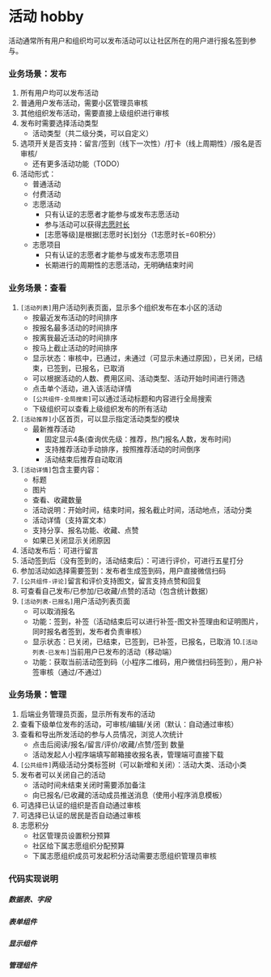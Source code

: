 # 活动 hobby

活动通常所有用户和组织均可以发布活动可以让社区所在的用户进行报名签到参与。


### 业务场景：发布

1. 所有用户均可以发布活动
2. 普通用户发布活动，需要小区管理员审核
3. 其他组织发布活动，需要直接上级组织进行审核
4. 发布时需要选择活动类型
   * 活动类型（共二级分类，可以自定义）
5. 选项开关是否支持：留言/签到（线下一次性）/打卡（线上周期性）/报名是否审核/
   * 还有更多活动功能（TODO）
6. 活动形式：
   * 普通活动
   * 付费活动
   * 志愿活动
      * 只有认证的志愿者才能参与或发布志愿活动
      * 参与活动可以获得[志愿时长](志愿积分可以花费，志愿时长可以积累)
      * [志愿等级]是根据[志愿时长]划分（1志愿时长=60积分）
   * 志愿项目
      * 只有认证的志愿者才能参与或发布志愿项目
      * 长期进行的周期性的志愿活动，无明确结束时间

### 业务场景：查看

1. `[活动列表]`用户活动列表页面，显示多个组织发布在本小区的活动
    * 按最近发布活动的时间排序
    * 按报名最多活动的时间排序
    * 按离我最近活动的时间排序
    * 按马上截止活动的时间排序
    * 显示状态：审核中，已通过，未通过（可显示未通过原因），已关闭，已结束，已签到，已报名，已取消
    * 可以根据活动的人数、费用区间、活动类型、活动开始时间进行筛选
    * 点击单个活动，进入该活动详情
    * `[公共组件-全局搜索]`可以通过活动标题和内容进行全局搜索
    * 下级组织可以查看上级组织发布的所有活动
2. `[活动推荐]`小区首页，可以显示指定活动类型的模块
    * 最新推荐活动
       * 固定显示4条(查询优先级：推荐，热门报名人数，发布时间)
       * 支持推荐活动手动排序，按照推荐活动的时间倒序
       * 活动结束后推荐自动取消
3. `[活动详情]`包含主要内容：
    * 标题
    * 图片
    * 查看、收藏数量
    * 活动说明：开始时间，结束时间，报名截止时间，活动地点，活动分类
    * 活动详情（支持富文本）
    * 支持分享、报名功能、收藏、点赞
    * 如果已关闭显示关闭原因
4. 活动发布后：可进行留言
5. 活动签到后（没有签到的，活动结束后）：可进行评价，可进行五星打分
6. 参加活动如选择需要签到：发布者生成签到码，用户直接微信扫码
7. `[公共组件-评论]`留言和评价支持图文，留言支持点赞和回复
8. 可查看自己发布/已参加/已收藏/点赞的活动（包含统计数据）
9. `[活动列表-已报名]`用户活动列表页面
   * 可以取消报名
   * 功能：签到，补签（活动结束后可以进行补签-图文补签理由和证明图片，同时报名者签到，发布者负责审核）
   * 显示状态：已关闭，已结束，已签到，已补签，已报名，已取消
10.`[活动列表-已发布]`当前用户已发布的活动（移动端）
   * 功能：获取当前活动签到码（小程序二维码，用户微信扫码签到），用户补签审核（通过/不通过）


### 业务场景：管理

1. 后端业务管理员页面，显示所有发布的活动
2. 查看下级单位发布的活动，可审核/编辑/关闭（默认：自动通过审核）
3. 查看和导出所发活动的参与人员情况，浏览人次统计
   * 点击后阅读/报名/留言/评价/收藏/点赞/签到 数量
   * 活动发起人小程序端填写邮箱接收报名表，管理端可直接下载
4. `[公共组件]`两级活动分类标签树（可以新增和关闭）：活动大类、活动小类
5. 发布者可以关闭自己的活动
   * 活动时间未结束关闭时需要添加备注
   * 向已报名/已收藏的活动成员推送消息（使用小程序消息模板）
6. 可选择已认证的组织是否自动通过审核
7. 可选择已认证的居民是否自动通过审核 
8. 志愿积分
   * 社区管理员设置积分预算
   * 社区给下属志愿组织分配预算
   * 下属志愿组织成员可发起积分活动需要志愿组织管理员审核

### 代码实现说明

##### 数据表、字段

##### 表单组件

##### 显示组件

##### 管理组件

